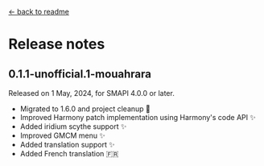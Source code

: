 ﻿[← back to readme](../README.md)

# Release notes

## 0.1.1-unofficial.1-mouahrara
Released on 1 May, 2024, for SMAPI 4.0.0 or later.
* Migrated to 1.6.0 and project cleanup 🚀
* Improved Harmony patch implementation using Harmony's code API ✨
* Added iridium scythe support ✨
* Improved GMCM menu ✨
* Added translation support ✨
* Added French translation 🇫🇷
